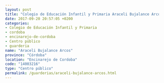 ```yaml
---
layout: post
title: "Colegio de Educación Infantil y Primaria Araceli Bujalance Arcos"
date: 2017-09-20 20:57:05 +0200
categories:
- Colegio de Educación Infantil y Primaria
- cordoba
- encinarejo-de-cordoba
- Centro público
- guarderia
name: "Araceli Bujalance Arcos"
province: "Córdoba"
location: "Encinarejo de Cordoba"
code: "14003216"
type: "Centro público"
permalink: /guarderias/araceli-bujalance-arcos.html
---
```

